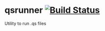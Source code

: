 # qsrunner [![Build Status](https://secure.travis-ci.org/sjinks/qsrunner)](http://travis-ci.org/sjinks/qsrunner)

Utility to run .qs files
